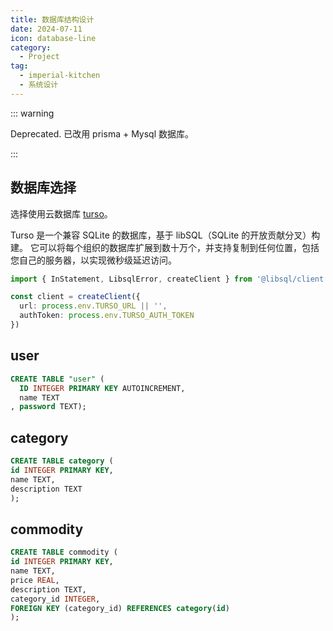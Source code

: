 ```yaml
---
title: 数据库结构设计
date: 2024-07-11
icon: database-line
category:
  - Project
tag:
  - imperial-kitchen
  - 系统设计
---
```


::: warning

Deprecated. 已改用 prisma + Mysql 数据库。

:::

## 数据库选择

选择使用云数据库 [turso](https://docs.turso.tech/introduction)。

Turso 是一个兼容 SQLite 的数据库，基于 libSQL（SQLite 的开放贡献分叉）构建。 它可以将每个组织的数据库扩展到数十万个，并支持复制到任何位置，包括您自己的服务器，以实现微秒级延迟访问。

```ts
import { InStatement, LibsqlError, createClient } from '@libsql/client'

const client = createClient({
  url: process.env.TURSO_URL || '',
  authToken: process.env.TURSO_AUTH_TOKEN
})
```

## user

```sql
CREATE TABLE "user" (
  ID INTEGER PRIMARY KEY AUTOINCREMENT,
  name TEXT
, password TEXT);
```

## category

```sql
CREATE TABLE category (
id INTEGER PRIMARY KEY,
name TEXT,
description TEXT
);
```

## commodity

```sql
CREATE TABLE commodity (
id INTEGER PRIMARY KEY,
name TEXT,
price REAL,
description TEXT,
category_id INTEGER,
FOREIGN KEY (category_id) REFERENCES category(id)
);
```

